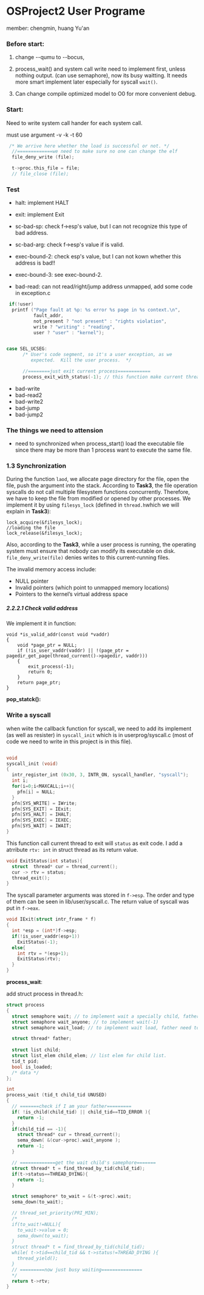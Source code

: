 # OSProject2 User Programe
member: chengmin, huang Yu'an

### Before start:
1. change --qumu to --bocus,

2. process_wait() and system call write need to implement first, unless nothing output. (can use semaphore), now its busy waitting. It needs more smart implement later especially for syscall `wait()`. 

3. Can change compile optimized model to O0 for more convenient debug.

### Start:

Need to write system call hander for each system call.

must use argument -v -k -t 60



```c
 /* We arrive here whether the load is successful or not. */
  //=============we need to make sure no one can change the elf 
  file_deny_write (file);

  t->proc.this_file = file;
  // file_close (file);
```





### Test

- halt: implement HALT
- exit: implement Exit
- sc-bad-sp: check f->esp's value, but I can not recognize this type of bad address.
- sc-bad-arg: check f->esp's value if is valid.
- exec-bound-2: check esp's value, but I can not kown whether this address is bad!!
- exec-bound-3: see exec-bound-2.



- bad-read: can not read/right/jump address unmapped, add some code in exception.c

```c
 if(!user)
  printf ("Page fault at %p: %s error %s page in %s context.\n",
          fault_addr,
          not_present ? "not present" : "rights violation",
          write ? "writing" : "reading",
          user ? "user" : "kernel");


case SEL_UCSEG:
      /* User's code segment, so it's a user exception, as we
         expected.  Kill the user process.  */

      //========just exit current process============
      process_exit_with_status(-1); // this function make current thread exit itself with exit code: status
```



- bad-write
- bad-read2
- bad-write2
- bad-jump
- bad-jump2



### The things we need to attension

- need to synchronized when process_start() load the executable file since there may be more than 1 process want to execute the same file.

### 1.3 Synchronization

During the function `laod`, we allocate page directory for the file, open the file, push the argument into the stack. According to **Task3**, the file operation syscalls do not call multiple filesystem functions concurrently. Therefore, we have to keep the file from modified or opened by other processes. We implement it by using `filesys_lock` (defined in `thread.h`which we will explain in **Task3**):

```
lock_acquire(&filesys_lock);
//loading the file
lock_release(&filesys_lock);
```

Also, according to the **Task3**, while a user process is running, the operating system must ensure that nobody can modify its executable on disk. `file_deny_write(file)` denies writes to this current-running files.



The invalid memory access include:

- NULL pointer
- Invalid pointers (which point to unmapped memory locations)
- Pointers to the kernel’s virtual address space



##### 2.2.2.1 Check valid address

We implement it in function:

```
void *is_valid_addr(const void *vaddr)
{
	void *page_ptr = NULL;
	if (!is_user_vaddr(vaddr) || !(page_ptr = pagedir_get_page(thread_current()->pagedir, vaddr)))
	{
		exit_process(-1);
		return 0;
	}
	return page_ptr;
}
```

**pop_statck():**









### Write a syscall


when wiite the callback function for syscall, we need to add its implement (as well as resister) in `syscall_init` which is in userprog/syscall.c (most of code we need to write in this project is in this file).

```c

void
syscall_init (void) 
{
  intr_register_int (0x30, 3, INTR_ON, syscall_handler, "syscall");
  int i;
  for(i=0;i<MAXCALL;i++){
    pfn[i] = NULL;
  }
  pfn[SYS_WRITE] = IWrite;
  pfn[SYS_EXIT] = IExit;
  pfn[SYS_HALT] = IHALT;
  pfn[SYS_EXEC] = IEXEC;
  pfn[SYS_WAIT] = IWAIT;
}
```

This function call current thread to exit will `status` as exit code. I add a atrribute `rtv: int` in struct thread as its return value.   

```c
void ExitStatus(int status){
  struct  thread* cur = thread_current();
  cur -> rtv = status;
  thread_exit();
}
```

The syscall parameter arguments was stored in `f->esp`. The order and type of them can be seen in lib/user/syscall.c.
The return value of syscall was put in `f->eax`.

```c
void IExit(struct intr_frame * f)
{
  int *esp = (int*)f->esp;
  if(!is_user_vaddr(esp+1))
    ExitStatus(-1);
  else{
    int rtv = *(esp+1);
    ExitStatus(rtv);
  }
}

```



**process_wait**:

add struct process in thread.h:

```c
struct process
{
  struct semaphore wait; // to implement wait a specially child, father will wait in this semaphore
  struct semaphore wait_anyone; // to implement wait(-1)
  struct semaphore wait_load; // to implement wait load, father need to wait child process loaded completely

  struct thread* father;
  
  struct list child;
  struct list_elem child_elem; // list elem for child list.
  tid_t pid;
  bool is_loaded;
  /* data */
};

```







```c
int
process_wait (tid_t child_tid UNUSED) 
{ 
  // =======check if I am your father=========
  if( !is_child(child_tid) || child_tid==TID_ERROR ){
    return -1;
  }
  if(child_tid == -1){
    struct thread* cur = thread_current();
    sema_down( &(cur->proc).wait_anyone );
    return -1;
  }

  // =============get the wait child's samephore=======
  struct thread* t = find_thread_by_tid(child_tid);
  if(t->status==THREAD_DYING){
    return -1;
  }

  struct semaphore* to_wait = &(t->proc).wait;
  sema_down(to_wait);

  // thread_set_priority(PRI_MIN);
  /*
  if(to_wait!=NULL){
    to_wait->value = 0;
    sema_down(to_wait);
  }  
  struct thread* t = find_thread_by_tid(child_tid);
  while( t->tid==child_tid && t->status!=THREAD_DYING ){
    thread_yield();
  }
  // =========now just busy waiting===============
  */
  return t->rtv;
}
```

